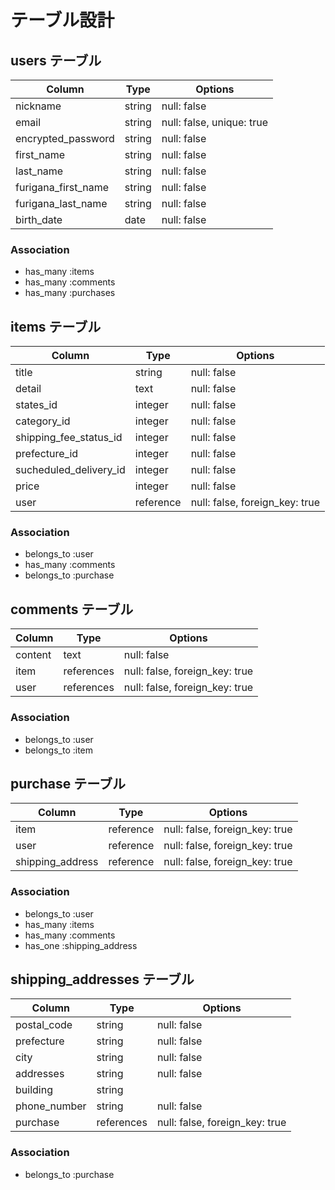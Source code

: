 # テーブル設計

## users テーブル

| Column              | Type   | Options     |
| ------------------- | ------ | ----------- |
| nickname            | string | null: false |
| email               | string | null: false, unique: true |
| encrypted_password  | string | null: false |
| first_name          | string | null: false |
| last_name           | string | null: false |
| furigana_first_name | string | null: false |
| furigana_last_name  | string | null: false |
| birth_date          | date   | null: false |


### Association

- has_many :items
- has_many :comments
- has_many :purchases

## items テーブル

| Column                 | Type      | Options     |
| ---------------------- | --------- | ----------- |
| title                  | string    | null: false |
| detail                 | text      | null: false |
| states_id              | integer   | null: false |
| category_id            | integer   | null: false |
| shipping_fee_status_id | integer   | null: false |
| prefecture_id          | integer   | null: false |
| sucheduled_delivery_id | integer   | null: false |
| price                  | integer   | null: false |
| user                   | reference | null: false, foreign_key: true |

### Association
- belongs_to :user
- has_many :comments
- belongs_to :purchase


## comments テーブル

| Column  | Type       | Options                        |
| ------- | ---------- | ------------------------------ |
| content | text       | null: false                    |
| item    | references | null: false, foreign_key: true |
| user    | references | null: false, foreign_key: true |

### Association

- belongs_to :user
- belongs_to :item


## purchase テーブル

| Column           | Type      | Options                        |
| ---------------- | --------- | ------------------------------ |
| item             | reference | null: false, foreign_key: true |
| user             | reference | null: false, foreign_key: true |
| shipping_address | reference | null: false, foreign_key: true |


### Association
- belongs_to :user
- has_many :items
- has_many :comments
- has_one  :shipping_address

## shipping_addresses テーブル

| Column       | Type       | Options     |
| ------------ | ---------- | ----------- |
| postal_code  | string     | null: false |
| prefecture   | string     | null: false |
| city         | string     | null: false |
| addresses    | string     | null: false |
| building     | string     |  |
| phone_number | string     | null: false |
| purchase     | references | null: false, foreign_key: true |


### Association

- belongs_to :purchase




